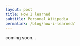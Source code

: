 ```yaml
---
layout: post
title: How I learned
subtitle: Personal Wikipedia
permalink: /blog/how-i-learned/
---
```


coming soon...
